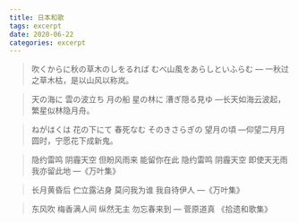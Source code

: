 ```yaml
---
title: 日本和歌
tags: excerpt
date: 2020-06-22
categories: excerpt
---
```


> 吹くからに秋の草木のしをるれば むべ山風をあらしといふらむ	— 一秋过之草木枯，是以山风以称岚。

> 天の海に 雲の波立ち 月の船 星の林に 漕ぎ隠る見ゆ	—长天如海云波起，繁星似林隐月舟。

> ねがはくは 花の下にて 春死なむ そのきさらぎの 望月の頃	—仰望二月月圆时，宁愿花下成新鬼。

> 隐约雷鸣 阴霾天空 但盼风雨来 能留你在此
> 隐约雷鸣 阴霾天空 即使天无雨 我亦留此地 —《万叶集》

> 长月黄昏后 伫立露沾身
> 莫问我为谁 我自待伊人 —《万叶集》

> 东风吹
> 梅香满人间
> 纵然无主
> 勿忘春来到 — 菅原道真 《拾遗和歌集》

